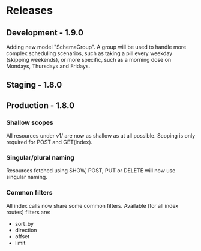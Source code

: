 # Releases

## Development - 1.9.0
Adding new model "SchemaGroup". A group will be used to handle more complex scheduling scenarios, such as taking a pill every weekday (skipping weekends), or more specific, such as a morning dose on Mondays, Thursdays and Fridays.


## Staging - 1.8.0

## Production - 1.8.0

### Shallow scopes
All resources under v1/ are now as shallow as at all possible. Scoping is only required for POST and GET(index).

### Singular/plural naming
Resources fetched using SHOW, POST, PUT or DELETE will now use singular naming.

### Common filters
All index calls now share some common filters. Available (for all index routes) filters are:
* sort_by
* direction
* offset
* limit
